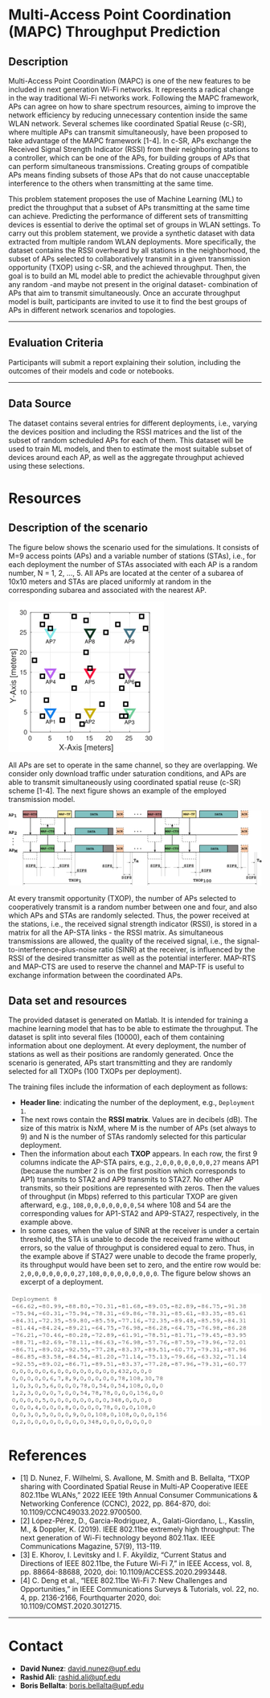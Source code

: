 # Multi-Access Point Coordination (MAPC) Throughput Prediction

## Description

Multi-Access Point Coordination (MAPC) is one of the new features to be included in next generation Wi-Fi networks. It represents a radical change in the way traditional Wi-Fi networks work. Following the MAPC framework, APs can agree on how to share spectrum resources, aiming to improve the network efficiency by reducing unnecessary contention inside the same WLAN network. Several schemes like coordinated Spatial Reuse (c-SR), where multiple APs can transmit simultaneously, have been proposed to take advantage of the MAPC framework [1-4]. In c-SR, APs exchange the Received Signal Strength Indicator (RSSI) from their neighboring stations to a controller, which can be one of the APs, for building groups of APs that can perform simultaneous transmissions. Creating groups of compatible APs means finding subsets of those APs that do not cause unacceptable interference to the others when transmitting at the same time.

This problem statement proposes the use of Machine Learning (ML) to predict the throughput that a subset of APs transmitting at the same time can achieve. Predicting the performance of different sets of transmitting devices is essential to derive the optimal set of groups in WLAN settings. To carry out this problem statement, we provide a synthetic dataset with data extracted from multiple random WLAN deployments. More specifically, the dataset contains the RSSI overheard by all stations in the neighborhood, the subset of APs selected to collaboratively transmit in a given transmission opportunity (TXOP) using c-SR, and the achieved throughput. Then, the goal is to build an ML model able to predict the achievable throughput given any random -and maybe not present in the original dataset- combination of APs that aim to transmit simultaneously. Once an accurate throughput model is built, participants are invited to use it to find the best groups of APs in different network scenarios and topologies.

---

## Evaluation Criteria

Participants will submit a report explaining their solution, including the outcomes of their models and code or notebooks.

---

## Data Source

The dataset contains several entries for different deployments, i.e., varying the devices position and including the RSSI matrices and the list of the subset of random scheduled APs for each of them. This dataset will be used to train ML models, and then to estimate the most suitable subset of devices around each AP, as well as the aggregate throughput achieved using these selections.

# Resources

## Description of the scenario

The figure below shows the scenario used for the simulations. It consists of M=9 access points (APs) and a variable number of stations (STAs), i.e., for each deployment the number of STAs associated with each AP is a random number, N = 1, 2, …, 5. All APs are located at the center of a subarea of 10x10 meters and STAs are placed uniformly at random in the corresponding subarea and associated with the nearest AP.

![fig](fig1.png)

All APs are set to operate in the same channel, so they are overlapping. We consider only download traffic under saturation conditions, and APs are able to transmit simultaneously using coordinated spatial reuse (c-SR) scheme [1-4]. The next figure shows an example of the employed transmission model.

![fig](fig2.png)

At every transmit opportunity (TXOP), the number of APs selected to cooperatively transmit is a random number between one and four, and also which APs and STAs are randomly selected. Thus, the power received at the stations, i.e., the received signal strength indicator (RSSI), is stored in a matrix for all the AP-STA links - the RSSI matrix. As simultaneous transmissions are allowed, the quality of the received signal, i.e., the signal-to-interference-plus-noise ratio (SINR) at the receiver, is influenced by the RSSI of the desired transmitter as well as the potential interferer. MAP-RTS and MAP-CTS are used to reserve the channel and MAP-TF is useful to exchange information between the coordinated APs.

## Data set and resources

The provided dataset is generated on Matlab. It is intended for training a machine learning model that has to be able to estimate the throughput. The dataset is split into several files (10000), each of them containing information about one deployment. At every deployment, the number of stations as well as their positions are randomly generated. Once the scenario is generated, APs start transmitting and they are randomly selected for all TXOPs (100 TXOPs per deployment).

The training files include the information of each deployment as follows:

* **Header line**: indicating the number of the deployment, e.g., `Deployment 1`.
* The next rows contain the **RSSI matrix**. Values are in decibels (dB). The size of this matrix is NxM, where M is the number of APs (set always to 9) and N is the number of STAs randomly selected for this particular deployment.
* Then the information about each **TXOP** appears. In each row, the first 9 columns indicate the AP-STA pairs, e.g., `2,0,0,0,0,0,0,0,27` means AP1 (because the number 2 is on the first position which corresponds to AP1) transmits to STA2 and AP9 transmits to STA27. No other AP transmits, so their positions are represented with zeros. Then the values of throughput (in Mbps) referred to this particular TXOP are given afterward, e.g., `108,0,0,0,0,0,0,0,54` where 108 and 54 are the corresponding values for AP1-STA2 and AP9-STA27, respectively, in the example above.
* In some cases, when the value of SINR at the receiver is under a certain threshold, the STA is unable to decode the received frame without errors, so the value of throughput is considered equal to zero. Thus, in the example above if STA27 were unable to decode the frame properly, its throughput would have been set to zero, and the entire row would be: `2,0,0,0,0,0,0,0,27,108,0,0,0,0,0,0,0,0`. The figure below shows an excerpt of a deployment.

![fig](fig3.png)


# References

* [1] D. Nunez, F. Wilhelmi, S. Avallone, M. Smith and B. Bellalta, “TXOP sharing with Coordinated Spatial Reuse in Multi-AP Cooperative IEEE 802.11be WLANs,” 2022 IEEE 19th Annual Consumer Communications & Networking Conference (CCNC), 2022, pp. 864-870, doi: 10.1109/CCNC49033.2022.9700500.
* [2] López-Pérez, D., Garcia-Rodriguez, A., Galati-Giordano, L., Kasslin, M., & Doppler, K. (2019). IEEE 802.11be extremely high throughput: The next generation of Wi-Fi technology beyond 802.11ax. IEEE Communications Magazine, 57(9), 113-119.
* [3] E. Khorov, I. Levitsky and I. F. Akyildiz, “Current Status and Directions of IEEE 802.11be, the Future Wi-Fi 7,” in IEEE Access, vol. 8, pp. 88664-88688, 2020, doi: 10.1109/ACCESS.2020.2993448.
* [4] C. Deng et al., “IEEE 802.11be Wi-Fi 7: New Challenges and Opportunities,” in IEEE Communications Surveys & Tutorials, vol. 22, no. 4, pp. 2136-2166, Fourthquarter 2020, doi: 10.1109/COMST.2020.3012715.

---

# Contact

* **David Nunez**: david.nunez@upf.edu
* **Rashid Ali**: rashid.ali@upf.edu
* **Boris Bellalta**: boris.bellalta@upf.edu